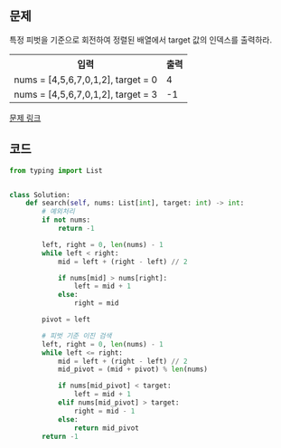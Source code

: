 ## 문제

특정 피벗을 기준으로 회전하여 정렬된 배열에서 target 값의 인덱스를 출력하라. 

 <table>
	<th>입력</th>
	<th>출력</th>
	<tr><!-- 첫번째 줄 시작 -->
	    <td>nums = [4,5,6,7,0,1,2], target = 0</td>
	    <td>4</td>
	</tr><!-- 첫번째 줄 끝 -->
	<tr><!-- 두번째 줄 시작 -->
	    <td>nums = [4,5,6,7,0,1,2], target = 3</td>
	    <td>-1</td>
	</tr><!-- 두번째 줄 끝 -->
    </table>

<a href="https://leetcode.com/problems/search-in-rotated-sorted-array/" target="_blank">문제 링크</a>

## 코드

```python
from typing import List


class Solution:
    def search(self, nums: List[int], target: int) -> int:
        # 예외처리
        if not nums:
            return -1

        left, right = 0, len(nums) - 1
        while left < right:
            mid = left + (right - left) // 2

            if nums[mid] > nums[right]:
                left = mid + 1
            else:
                right = mid

        pivot = left

        # 피벗 기준 이진 검색
        left, right = 0, len(nums) - 1
        while left <= right:
            mid = left + (right - left) // 2
            mid_pivot = (mid + pivot) % len(nums)

            if nums[mid_pivot] < target:
                left = mid + 1
            elif nums[mid_pivot] > target:
                right = mid - 1
            else:
                return mid_pivot
        return -1
```

